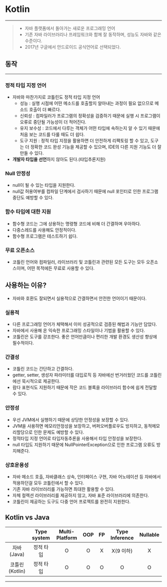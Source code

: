 # **Kotlin**

---
> - 자바 플랫폼에서 돌아가는 새로운 프로그래밍 언어
> - 기존 자바 라이브러리나 프레임워크와 함께 잘 동작하며, 성능도 자바와 같은 수준이다.
> - 2017년 구글에서 안드로이드 공식언어로 선택되었다.

## **동작**

---
### **정적 타입 지정 언어**

- 자바와 마찬가지로 코틀린도 정적 타입 지정 언어
    - 성능 : 실행 시점에 어떤 메소드를 호출할지 알아내는 과정이 필요 없으므로 메소드 호출이 더 빠르다.
    - 신뢰성 : 컴파일러가 프로그램의 정확성을 검증하기 때문에 실행 시 프로그램이 오류로 중단될 가능성이 더 적어진다.
    - 유지 보수성 : 코드에서 다루는 객체가 어떤 타입에 속하는지 알 수 있기 때문에 처음 보는 코드를 다룰 때도 더 쉽다.
    - 도구 지원 : 정적 타입 지정을 활용하면 더 안전하게 리팩토링 할 수 있고, 도구는 더 정확한 코드 완성 기능을 
  제공할 수 있으며, IDE의 다른 지원 기능도 더 잘 만들 수 있다.
- **개발자 타입을 선언**하지 않아도 된다.(탸입추론지원)

### **Null 안정성**

- null이 될 수 있는 타입을 지원한다.
- null값 허용여부를 컴파일 단계에서 검사하기 때문에 null 포인터로 인한 프로그램 중단도 예방할 수 있다.

### **함수 타입에 대한 지원**

- 함수형 코드는 그에 상용하는 명령형 코드에 비해 더 간결하며 우아하다.
- 다중스레드를 사용해도 안정적이다.
- 함수형 프로그램은 테스트하기 쉽다.

### **무료 오픈소스**

- 코틀린 언어와 컴파일러, 라이브러리 및 코틀린과 관련된 모든 도구는 모두 오픈소스이며, 어떤 목적에든 무료로 사용할 수 있다.

## **사용하는 이유?**

- 자바와 호환도 잘되면서 실용적으로 간결하면서 안전한 언어이기 때문이다.

### **실용적**

- 다른 프로그래밍 언어가 체택해서 이미 성공적으로 검증된 해법과 기능만 담았다.
- 자바에서 사용해 온 익숙한 프로그래밍 스타일이나 기법을 활용할 수 있다.
- 코틀린은 도구를 강조한다. 좋은 언어만큼이나 편리한 개발 환경도 생산성 향상에 필수적이다.

### **간결성**

- 코틀린 코드는 간단하고 간결하다.
- getter, setter, 생성자 파라미터를 대입로직 등 자바에선 번거러웠던 코드를 코틀린에선 묵시적으로 제공한다.
- 람다 표현식도 지원하기 때문에 작은 코드 블록을 라이브러리 함수에 쉽게 전달할 수 있다.

### **안정성**

- 우선 JVM에서 실행하기 때문에 상당한 안정성을 보장할 수 있다.
- JVM을 사용하면 메모리안정성을 보장하고, 버퍼오버플로우도 방지하고, 동적메모리할당으로 인한 문제도 예방할 수 있다.
- 정적타입 지정 언어로 타입자동추론을 사용해서 타입 안정성을 보장한다.
- null 타입도 지원하기 때문에 NullPointerException으로 인한 프로그램 오류도 방지해준다.

### **상호운용성**

- 자바 메소드 호출, 자바클래스 상속, 인터페이스 구현, 자바 어노테이션 등 자바에서 적용하던걸 모두 코틀린에서 할 수 있다.
- 기존 자바 라이브러리를 가능하면 최대한 활용할 수 있다.
- 자체 컬렉션 라이브러리를 제공하지 않고, 자바 표준 라이브러리에 의존한다.
- 코틀린이 제공하는 도구도 다중 언어 프로젝트를 완전히 지원한다.

## **Kotlin vs Java**

||Type system|Multi-Platform|OOP|FP|Type Inference|Nullable|
|:---:|:---:|:---:|:---:|:---:|:---:|:---:|
|자바 (Java)|정적 타입|O|O|X|X(9 이하)|X|
|코틀린 (Kotlin)|정적 타입|O|O|O|O|O|

***
